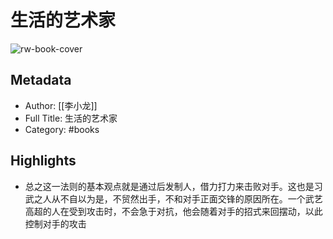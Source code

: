 # 生活的艺术家

![rw-book-cover](https://weread-1258476243.file.myqcloud.com/weread/cover/34/YueWen_915638/s_YueWen_915638.jpg)

## Metadata
- Author: [[李小龙]]
- Full Title: 生活的艺术家
- Category: #books

## Highlights
- 总之这一法则的基本观点就是通过后发制人，借力打力来击败对手。这也是习武之人从不自以为是，不贸然出手，不和对手正面交锋的原因所在。一个武艺高超的人在受到攻击时，不会急于对抗，他会随着对手的招式来回摆动，以此控制对手的攻击
